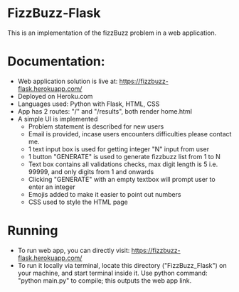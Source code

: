# FizzBuzz-Flask
This is an implementation of the fizzBuzz problem in a web application.

# Documentation:
- Web application solution is live at:     https://fizzbuzz-flask.herokuapp.com/
- Deployed on Heroku.com
- Languages used: Python with Flask, HTML, CSS
- App has 2 routes: "/" and "/results", both render home.html
- A simple UI is implemented
    - Problem statement is described for new users
    - Email is provided, incase users encounters difficulties please contact me.
    - 1 text input box is used for getting integer "N" input from user
    - 1 button "GENERATE" is used to generate fizzbuzz list from 1 to N
    - Text box contains all validations checks, max digit length is 5 i.e. 99999, and only digits from 1 and onwards
    - Clicking "GENERATE" with an empty textbox will prompt user to enter an integer
    - Emojis added to make it easier to point out numbers
    - CSS used to style the HTML page

# Running
- To run web app, you can directly visit: https://fizzbuzz-flask.herokuapp.com/
- To run it locally via terminal, locate this directory ("FizzBuzz_Flask") on your machine, and start terminal
    inside it. Use python command:  "python main.py" to compile;
    this outputs the web app link.


